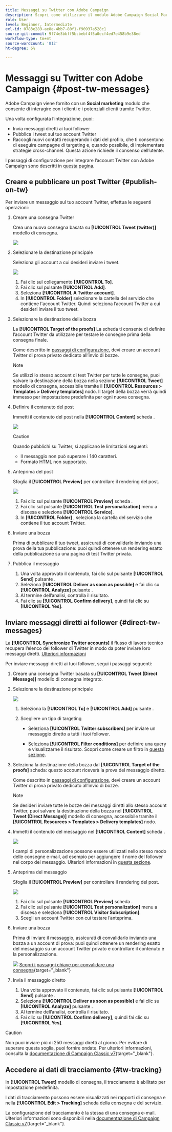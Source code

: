 ```yaml
---
title: Messaggi su Twitter con Adobe Campaign
description: Scopri come utilizzare il modulo Adobe Campaign Social Marketing per inviare messaggi su Twitter e inviare messaggi diretti ai tuoi follower
role: User
level: Beginner, Intermediate
exl-id: 0783e289-ae8e-4bb7-80f1-f90937a528c1
source-git-commit: 9f74e3bbff5bcbebf4f5a0ecf4ed7e458b9e38ed
workflow-type: tm+mt
source-wordcount: '812'
ht-degree: 6%

---
```



# Messaggi su Twitter con Adobe Campaign {#post-tw-messages}

Adobe Campaign viene fornito con un **Social marketing** modulo che consente di interagire con i clienti e i potenziali clienti tramite Twitter.

Una volta configurata l’integrazione, puoi:

* Invia messaggi diretti ai tuoi follower
* Pubblica i tweet sul tuo account Twitter
* Raccogli nuovi contatti recuperando i dati del profilo, che ti consentono di eseguire campagne di targeting e, quando possibile, di implementare strategie cross-channel. Questa azione richiede il consenso dell’utente.

I passaggi di configurazione per integrare l’account Twitter con Adobe Campaign sono descritti in [questa pagina](../connect/ac-tw.md).

## Creare e pubblicare un post Twitter {#publish-on-tw}

Per inviare un messaggio sul tuo account Twitter, effettua le seguenti operazioni:

1. Creare una consegna Twitter

   Crea una nuova consegna basata su **[!UICONTROL Tweet (twitter)]** modello di consegna.

   ![](assets/tw-new-delivery.png)

1. Selezionare la destinazione principale

   Seleziona gli account a cui desideri inviare i tweet.

   ![](assets/tw-define-target.png)

   1. Fai clic sul collegamento **[!UICONTROL To]**.
   1. Fai clic sul pulsante **[!UICONTROL Add]**.
   1. Seleziona **[!UICONTROL A Twitter account]**.
   1. In **[!UICONTROL Folder]** selezionare la cartella del servizio che contiene l&#39;account Twitter. Quindi seleziona l’account Twitter a cui desideri inviare il tuo tweet.

1. Selezionare la destinazione della bozza

   La **[!UICONTROL Target of the proofs]** La scheda ti consente di definire l’account Twitter da utilizzare per testare le consegne prima della consegna finale.

   Come descritto in [passaggi di configurazione](../connect/ac-tw.md#tw-test-account), devi creare un account Twitter di prova privato dedicato all’invio di bozze.

   >[!NOTE]
   >
   >Se utilizzi lo stesso account di test Twitter per tutte le consegne, puoi salvare la destinazione della bozza nella sezione **[!UICONTROL Tweet]** modello di consegna, accessibile tramite il **[!UICONTROL Resources > Templates > Delivery templates]** nodo. Il target della bozza verrà quindi immesso per impostazione predefinita per ogni nuova consegna.

1. Definire il contenuto del post

   Immetti il contenuto del post nella **[!UICONTROL Content]** scheda .

   ![](assets/tw-delivery-content.png)

   >[!CAUTION]
   >
   >Quando pubblichi su Twitter, si applicano le limitazioni seguenti:
   >
   >* Il messaggio non può superare i 140 caratteri.
   >* Formato HTML non supportato.


1. Anteprima del post

   Sfoglia il **[!UICONTROL Preview]** per controllare il rendering del post.

   ![](assets/tw-delivery-preview.png)

   1. Fai clic sul pulsante **[!UICONTROL Preview]** scheda .
   1. Fai clic sul pulsante **[!UICONTROL Test personalization]** menu a discesa e seleziona **[!UICONTROL Service]**.
   1. In **[!UICONTROL Folder]** , seleziona la cartella del servizio che contiene il tuo account Twitter.

1. Inviare una bozza

   Prima di pubblicare il tuo tweet, assicurati di convalidarlo inviando una prova della tua pubblicazione: puoi quindi ottenere un rendering esatto della pubblicazione su una pagina di test Twitter privata.

1. Pubblica il messaggio

   1. Una volta approvato il contenuto, fai clic sul pulsante **[!UICONTROL Send]** pulsante .
   1. Seleziona **[!UICONTROL Deliver as soon as possible]** e fai clic su **[!UICONTROL Analyze]** pulsante .
   1. Al termine dell’analisi, controlla il risultato.
   1. Fai clic su **[!UICONTROL Confirm delivery]**, quindi fai clic su **[!UICONTROL Yes]**.

## Inviare messaggi diretti ai follower {#direct-tw-messages}

La **[!UICONTROL Synchronize Twitter accounts]** il flusso di lavoro tecnico recupera l’elenco dei follower di Twitter in modo da poter inviare loro messaggi diretti. [Ulteriori informazioni](../connect/ac-tw.md#synchro-tw-accounts)

Per inviare messaggi diretti ai tuoi follower, segui i passaggi seguenti:

1. Creare una consegna Twitter basata su **[!UICONTROL Tweet (Direct Message)]** modello di consegna integrato.

1. Selezionare la destinazione principale

   ![](assets/tw-dm-define-target.png)

   1. Seleziona la **[!UICONTROL To]** e **[!UICONTROL Add]** pulsante .

   1. Scegliere un tipo di targeting

      * Seleziona **[!UICONTROL Twitter subscribers]** per inviare un messaggio diretto a tutti i tuoi follower.

      * Seleziona **[!UICONTROL Filter conditions]** per definire una query e visualizzarne il risultato. Scopri come creare un filtro in [questa sezione](../audiences/create-filters.md#advanced-filters).

1. Seleziona la destinazione della bozza dal **[!UICONTROL Target of the proofs]** scheda: questo account riceverà la prova del messaggio diretto.

   Come descritto in [passaggi di configurazione](../connect/ac-tw.md#tw-test-account), devi creare un account Twitter di prova privato dedicato all’invio di bozze.


   >[!NOTE]
   >
   >Se desideri inviare tutte le bozze dei messaggi diretti allo stesso account Twitter, puoi salvare la destinazione della bozza nel **[!UICONTROL Tweet (Direct Message)]** modello di consegna, accessibile tramite il **[!UICONTROL Resources > Templates > Delivery templates]** nodo.

1. Immetti il contenuto del messaggio nel **[!UICONTROL Content]** scheda .

   ![](assets/tw-dm-content.png)

   I campi di personalizzazione possono essere utilizzati nello stesso modo delle consegne e-mail, ad esempio per aggiungere il nome del follower nel corpo del messaggio. Ulteriori informazioni in [questa sezione](../start/create-message.md#personalization).

1. Anteprima del messaggio

   Sfoglia il **[!UICONTROL Preview]** per controllare il rendering del post.

   ![](assets/tw-dm-preview.png)

   1. Fai clic sul pulsante **[!UICONTROL Preview]** scheda .
   1. Fai clic sul pulsante **[!UICONTROL Test personalization]** menu a discesa e seleziona **[!UICONTROL Visitor Subscription]**.
   1. Scegli un account Twitter con cui testare l’anteprima.

1. Inviare una bozza

   Prima di inviare il messaggio, assicurati di convalidarlo inviando una bozza a un account di prova: puoi quindi ottenere un rendering esatto del messaggio su un account Twitter privato e controllare il contenuto e la personalizzazione.

   ![](../assets/do-not-localize/book.png) [Scopri i passaggi chiave per convalidare una consegna](https://experienceleague.adobe.com/docs/campaign-classic/using/sending-messages/key-steps-when-creating-a-delivery/steps-validating-the-delivery.html?lang=it){target=&quot;_blank&quot;}

1. Invia il messaggio diretto

   1. Una volta approvato il contenuto, fai clic sul pulsante **[!UICONTROL Send]** pulsante .
   1. Seleziona **[!UICONTROL Deliver as soon as possible]** e fai clic su **[!UICONTROL Analyze]** pulsante .
   1. Al termine dell’analisi, controlla il risultato.
   1. Fai clic su **[!UICONTROL Confirm delivery]**, quindi fai clic su **[!UICONTROL Yes]**.

>[!CAUTION]
>
>Non puoi inviare più di 250 messaggi diretti al giorno. Per evitare di superare questa soglia, puoi fornire ondate. Per ulteriori informazioni, consulta la [documentazione di Campaign Classic v7](https://experienceleague.adobe.com/docs/campaign-classic/using/sending-messages/key-steps-when-creating-a-delivery/steps-sending-the-delivery.html?lang=en#sending-using-multiple-waves){target=&quot;_blank&quot;}.


## Accedere ai dati di tracciamento {#tw-tracking}

In **[!UICONTROL Tweet]** modello di consegna, il tracciamento è abilitato per impostazione predefinita.

I dati di tracciamento possono essere visualizzati nei rapporti di consegna e nella **[!UICONTROL Edit > Tracking]** scheda della consegna e del servizio.

La configurazione del tracciamento è la stessa di una consegna e-mail. Ulteriori informazioni sono disponibili nella [documentazione di Campaign Classic v7](https://experienceleague.adobe.com/docs/campaign-classic/using/sending-messages/monitoring-deliveries/about-delivery-monitoring.html?lang=it){target=&quot;_blank&quot;}.

